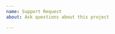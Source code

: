 ```yaml
---
name: Support Request
about: Ask questions about this project

---
```


<!-- 
STOP -- PLEASE READ!

GitHub is not the right place for support requests.
-->
